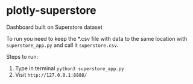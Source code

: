# plotly-superstore
Dashboard built on Superstore dataset

To run you need to keep the *.csv file with data to the same location with `superstore_app.py` and call it `superstore.csv`.

Steps to run:
1. Type in terminal `python3 superstore_app.py`
2. Visit `http://127.0.0.1:8888/`
